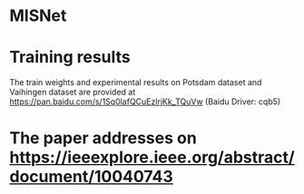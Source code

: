 # MISNet
# Training results
The train weights and experimental results on Potsdam dataset and Vaihingen dataset are provided at https://pan.baidu.com/s/1Sq0lafQCuEzlrjKk_TQuVw (Baidu Driver: cqb5)
# The paper addresses on https://ieeexplore.ieee.org/abstract/document/10040743
